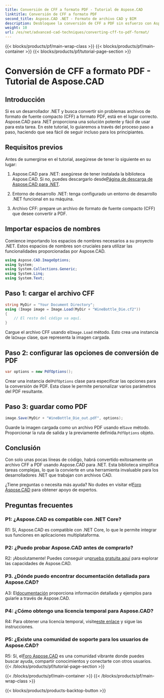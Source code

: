 ```yaml
---
title: Conversión de CFF a formato PDF - Tutorial de Aspose.CAD
linktitle: Conversión de CFF a formato PDF
second_title: Aspose.CAD .NET - Formato de archivo CAD y BIM
description: Desbloquee la conversión de CFF a PDF sin esfuerzo con Aspose.CAD para .NET. Sigue nuestra guía paso a paso.
weight: 10
url: /es/net/advanced-cad-techniques/converting-cff-to-pdf-format/
---
```


{{< blocks/products/pf/main-wrap-class >}}
{{< blocks/products/pf/main-container >}}
{{< blocks/products/pf/tutorial-page-section >}}

# Conversión de CFF a formato PDF - Tutorial de Aspose.CAD

## Introducción

Si es un desarrollador .NET y busca convertir sin problemas archivos de formato de fuente compacto (CFF) a formato PDF, está en el lugar correcto. Aspose.CAD para .NET proporciona una solución potente y fácil de usar para esta tarea. En este tutorial, lo guiaremos a través del proceso paso a paso, haciendo que sea fácil de seguir incluso para los principiantes.

## Requisitos previos

Antes de sumergirse en el tutorial, asegúrese de tener lo siguiente en su lugar:

1. Aspose.CAD para .NET: asegúrese de tener instalada la biblioteca Aspose.CAD. Si no, puedes descargarlo desde[Página de descarga de Aspose.CAD para .NET](https://releases.aspose.com/cad/net/).

2. Entorno de desarrollo .NET: tenga configurado un entorno de desarrollo .NET funcional en su máquina.

3. Archivo CFF: prepare un archivo de formato de fuente compacto (CFF) que desee convertir a PDF.

## Importar espacios de nombres

Comience importando los espacios de nombres necesarios a su proyecto .NET. Estos espacios de nombres son cruciales para utilizar las funcionalidades proporcionadas por Aspose.CAD.

```csharp
using Aspose.CAD.ImageOptions;
using System;
using System.Collections.Generic;
using System.Linq;
using System.Text;
```

## Paso 1: cargar el archivo CFF

```csharp
string MyDir = "Your Document Directory";
using (Image image = Image.Load(MyDir + "WineBottle_Die.cf2"))
{
    // El resto del código va aquí.
}
```

 Cargue el archivo CFF usando el`Image.Load` método. Esto crea una instancia de la`Image` clase, que representa la imagen cargada.

## Paso 2: configurar las opciones de conversión de PDF

```csharp
var options = new PdfOptions();
```

 Crear una instancia del`PdfOptions` clase para especificar las opciones para la conversión de PDF. Esta clase le permite personalizar varios parámetros del PDF resultante.

## Paso 3: guardar como PDF

```csharp
image.Save(MyDir + "WineBottle_Die_out.pdf", options);
```

 Guarde la imagen cargada como un archivo PDF usando el`Save` método. Proporcionar la ruta de salida y la previamente definida.`PdfOptions` objeto.

## Conclusión

Con solo unas pocas líneas de código, habrá convertido exitosamente un archivo CFF a PDF usando Aspose.CAD para .NET. Esta biblioteca simplifica tareas complejas, lo que la convierte en una herramienta invaluable para los desarrolladores .NET que trabajan con archivos CAD.

 ¿Tiene preguntas o necesita más ayuda? No dudes en visitar el[Foro Aspose.CAD](https://forum.aspose.com/c/cad/19) para obtener apoyo de expertos.

## Preguntas frecuentes

### P1: ¿Aspose.CAD es compatible con .NET Core?

R1: Sí, Aspose.CAD es compatible con .NET Core, lo que le permite integrar sus funciones en aplicaciones multiplataforma.

### P2: ¿Puedo probar Aspose.CAD antes de comprarlo?

 R2: ¡Absolutamente! Puedes conseguir un[prueba gratuita aquí](https://releases.aspose.com/) para explorar las capacidades de Aspose.CAD.

### P3. ¿Dónde puedo encontrar documentación detallada para Aspose.CAD?

 A3: El[documentación](https://reference.aspose.com/cad/net/) proporciona información detallada y ejemplos para guiarle a través de Aspose.CAD.

### P4: ¿Cómo obtengo una licencia temporal para Aspose.CAD?

 R4: Para obtener una licencia temporal, visite[este enlace](https://purchase.aspose.com/temporary-license/) y sigue las instrucciones.

### P5: ¿Existe una comunidad de soporte para los usuarios de Aspose.CAD?

 R5: Sí, el[Foro Aspose.CAD](https://forum.aspose.com/c/cad/19) es una comunidad vibrante donde puedes buscar ayuda, compartir conocimientos y conectarte con otros usuarios.
{{< /blocks/products/pf/tutorial-page-section >}}

{{< /blocks/products/pf/main-container >}}
{{< /blocks/products/pf/main-wrap-class >}}

{{< blocks/products/products-backtop-button >}}
